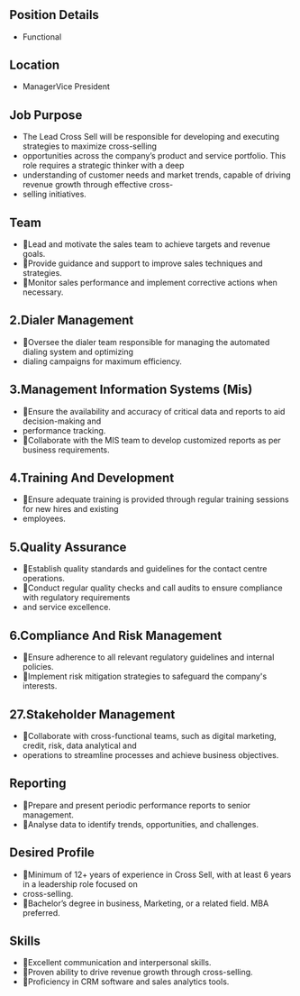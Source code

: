 # 

## Position Details

* Functional

## Location

* ManagerVice President

## Job Purpose

* The  Lead  Cross  Sell  will  be  responsible  for  developing  and  executing  strategies  to  maximize  cross-selling
* opportunities across the company’s product and service portfolio. This role requires a strategic thinker with a deep
* understanding of customer needs and market trends, capable of driving revenue growth through effective cross-
* selling initiatives.

## Team

* Lead and motivate the sales team to achieve targets and revenue goals.
* Provide guidance and support to improve sales techniques and strategies.
* Monitor sales performance and implement corrective actions when necessary.

## 2.Dialer Management

* Oversee the dialer team responsible for managing the automated dialing system and optimizing
* dialing campaigns for maximum efficiency.

## 3.Management Information Systems (Mis)

* Ensure the availability and accuracy of critical data and reports to aid decision-making and
* performance tracking.
* Collaborate with the MIS team to develop customized reports as per business requirements.

## 4.Training And Development

* Ensure adequate training is provided through regular training sessions for new hires and existing
* employees.

## 5.Quality Assurance

* Establish quality standards and guidelines for the contact centre operations.
* Conduct regular quality checks and call audits to ensure compliance with regulatory requirements
* and service excellence.

## 6.Compliance And Risk Management

* Ensure adherence to all relevant regulatory guidelines and internal policies.
* Implement risk mitigation strategies to safeguard the company's interests.

## 27.Stakeholder Management

* Collaborate with cross-functional teams, such as digital marketing, credit, risk, data analytical and
* operations to streamline processes and achieve business objectives.

## Reporting

* Prepare and present periodic performance reports to senior management.
* Analyse data to identify trends, opportunities, and challenges.

## Desired Profile

* Minimum of 12+ years of experience in Cross Sell, with at least 6 years in a leadership role focused on
* cross-selling.
* Bachelor’s degree in business, Marketing, or a related field. MBA preferred.

## Skills

* Excellent communication and interpersonal skills.
* Proven ability to drive revenue growth through cross-selling.
* Proficiency in CRM software and sales analytics tools.
